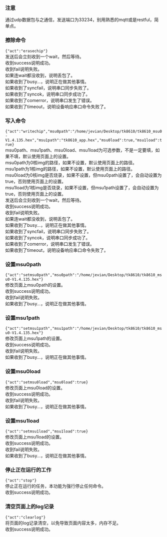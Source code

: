 ### 注意
通过udp数据包与之通信，发送端口为33234，别用熟悉的mqtt或是restful，简单点。

### 擦除命令
`{"act":"erasechip"}`  
发送后会立刻收到一个wait，然后等待。  
收到success说明成功。  
收到fail说明失败。  
如果连wait都没收到，说明丢包了。  
如果收到了busy...，说明正在做其他事情。  
如果收到了syncfail，说明串口同步失败了。  
如果收到了syncok，说明串口同步成功了。  
如果收到了comerror，说明串口发生了错误。  
如果收到了timeout，说明设备响应串口命令失败了。  

### 写入命令
`{"act":"writechip","msu0path":"/home/jevian/Desktop/tk8610/tk8610_msu0-V1.4.135.hex","msu1path":"tk8610_app.hex","msu0load":true,"msu1load":true}`  
msu0path、msu1path、msu0load、msu1load为可选参数，不是一定要填，如果不填，默认使用页面上的设置。  
msu0path为0核img的路径，如果不设置，默认使用页面上的路径。  
msu1path为1核img的路径，如果不设置，默认使用页面上的路径。  
msu0load为0核img是否烧录，如果不设置，但msu0path设置了，会自动设置为true，否则使用页面上的设置。  
msu1load为1核img是否烧录，如果不设置，但msu1path设置了，会自动设置为true，否则使用页面上的设置。  
发送后会立刻收到一个wait，然后等待。  
收到success说明成功。  
收到fail说明失败。  
如果连wait都没收到，说明丢包了。  
如果收到了busy...，说明正在做其他事情。  
如果收到了syncfail，说明串口同步失败了。  
如果收到了syncok，说明串口同步成功了。  
如果收到了comerror，说明串口发生了错误。  
如果收到了timeout，说明设备响应串口命令失败了。  

### 设置msu0path
`{"act":"setmsu0path","msu0path":"/home/jevian/Desktop/tk8610/tk8610_msu0-V1.4.135.hex"}`  
修改页面上msu0path的设置。  
收到success说明成功。  
收到fail说明失败。  
如果收到了busy...，说明正在做其他事情。  

### 设置msu1path
`{"act":"setmsu1path","msu1path":"/home/jevian/Desktop/tk8610/tk8610_msu0-V1.4.135.hex"}`  
修改页面上msu1path的设置。  
收到success说明成功。  
收到fail说明失败。  
如果收到了busy...，说明正在做其他事情。  

### 设置msu0load
`{"act":"setmsu0load","msu0load":true}`  
修改页面上msu0load的设置。  
收到success说明成功。  
收到fail说明失败。  
如果收到了busy...，说明正在做其他事情。  

### 设置msu1load
`{"act":"setmsu1load","msu1load":true}`  
修改页面上msu1load的设置。  
收到success说明成功。  
收到fail说明失败。  
如果收到了busy...，说明正在做其他事情。  

### 停止正在运行的工作
`{"act":"stop"}`  
停止正在运行的任务，本功能为强行停止任何命令。  
收到success说明成功。  

### 清空页面上的log记录
`{"act":"clearlog"}`  
将页面的log记录清空，以免导致页面内容太多，内存不足。  
收到success说明成功。  